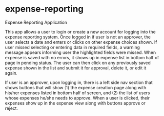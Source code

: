 expense-reporting
=================

Expense Reporting Application

This app allows a user to login or create a new account for logging into the expense reporting system. Once logged in if user is not an approver, the user selects a date and enters or clicks on other expense choices shown. If user missed selecting or entering data in required fields, a warning message appears informing user the highlighted fields were missed.  When expense is saved with no errors, it shows up in expense list in bottom half of page in pending status.  The user can then click on any previously saved expense shown in the list and submit it for approval, delete it, or edit it again. 

If user is an approver, upon logging in, there is a left side nav section that shows buttons that will show (1) the expense creation page along with his/her expenses listed in bottom half of screen, and (2) the list of users whose expenses he/she needs to approve.  When a user is clicked, their expenses show up in the expense view along with buttons approve or reject.  
